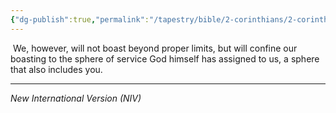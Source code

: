 ```yaml
---
{"dg-publish":true,"permalink":"/tapestry/bible/2-corinthians/2-corinthians-10-13/","title":"2 Corinthians 10:13","hide":true,"tags":["bible-verse","bible-verse"],"dgHomeLink":true,"dgShowLocalGraph":true,"dgEnableSearch":true}
---
```



 We, however, will not boast beyond proper limits, but will confine our boasting to the sphere of service God himself has assigned to us, a sphere that also includes you.

---
*New International Version (NIV)*